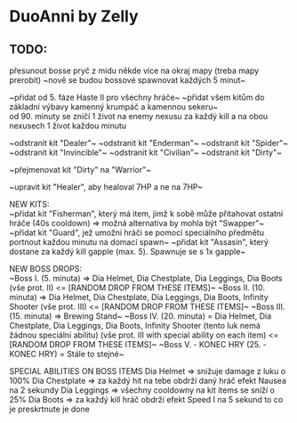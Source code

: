 # DuoAnni by Zelly

## TODO:
přesunout bosse pryč z midu někde více na okraj mapy (treba mapy prerobit)
~nově se budou bossové spawnovat každých 5 minut~

~přidat od 5. fáze Haste II pro všechny hráče~
~přidat všem kitům do základní výbavy kamenný krumpáč a kamennou sekeru~<br>
od 90. minuty se zničí 1 život na enemy nexusu za každý kill a na obou nexusech 1 život každou minutu

~odstranit kit "Dealer"~
~odstranit kit "Enderman"~
~odstranit kit "Spider"~
~odstranit kit "Invincible"~
~odstranit kit "Civilian"~
~odstranit kit "Dirty"~

~přejmenovat kit "Dirty" na "Warrior"~

~upravit kit "Healer", aby healoval 7HP a ne na 7HP~

NEW KITS:<br>
~přidat kit "Fisherman", který má item, jimž k sobě může přitahovat ostatní hráče (40s cooldown) => možná alternativa by mohla být "Swapper"~
~přidat kit "Guard", jež umožní hráči se pomocí speciálního předmětu portnout každou minutu na domací spawn~
~přidat kit "Assasin", který dostane za každý kill gapple (max. 5). Spawnuje se s 1x gapple~

NEW BOSS DROPS:<br>
~Boss I. (5. minuta) => Dia Helmet, Dia Chestplate, Dia Leggings, Dia Boots (vše prot. II) <= [RANDOM DROP FROM THESE ITEMS]~
~Boss II. (10. minuta) => Dia Helmet, Dia Chestplate, Dia Leggings, Dia Boots, Infinity Shooter (vše prot. III) <= [RANDOM DROP FROM THESE ITEMS]~
~Boss III. (15. minuta) => Brewing Stand~
~Boss IV. (20. minuta) = Dia Helmet, Dia Chestplate, Dia Leggings, Dia Boots, Infinity Shooter (tento luk nemá žádnou speciální abilitu) (vše prot. III with special ability on each item) <= [RANDOM DROP FROM THESE ITEMS]~
~Boss V. - KONEC HRY (25. - KONEC HRY) = Stále to stejné~

SPECIAL ABILITIES ON BOSS ITEMS
Dia Helmet => snižuje damage z luku o 100%
Dia Chestplate => za každý hit na tebe obdrží daný hráč efekt Nausea na 2 sekundy
Dia Leggings => všechny cooldowny na kit items se sníží o 25%
Dia Boots => za každý kill hráč obdrží efekt Speed I na 5 sekund 
to co je preskrtnute je done